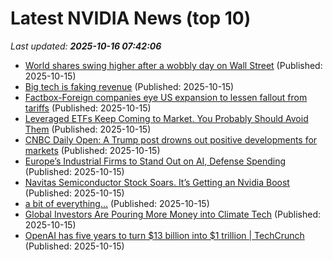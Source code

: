 # Latest NVIDIA News (top 10)
_Last updated: **2025-10-16 07:42:06**_

- [World shares swing higher after a wobbly day on Wall Street](https://abcnews.go.com/Business/wireStory/world-shares-swing-higher-after-wobbly-day-wall-126534474) (Published: 2025-10-15)
- [Big tech is faking revenue](https://www.madshrimps.be/news/big-tech-is-faking-revenue/) (Published: 2025-10-15)
- [Factbox-Foreign companies eye US expansion to lessen fallout from tariffs](https://finance.yahoo.com/news/factbox-foreign-companies-eye-us-072202769.html) (Published: 2025-10-15)
- [Leveraged ETFs Keep Coming to Market. You Probably Should Avoid Them](https://biztoc.com/x/42a6a79963d989d1) (Published: 2025-10-15)
- [CNBC Daily Open: A Trump post drowns out positive developments for markets](https://www.cnbc.com/2025/10/15/cnbc-daily-open-a-trump-post-drowns-out-positive-developments-for-markets.html) (Published: 2025-10-15)
- [Europe’s Industrial Firms to Stand Out on AI, Defense Spending](https://financialpost.com/pmn/business-pmn/europes-industrial-firms-to-stand-out-on-ai-defense-spending) (Published: 2025-10-15)
- [Navitas Semiconductor Stock Soars. It’s Getting an Nvidia Boost](https://biztoc.com/x/38a6b195cf570146) (Published: 2025-10-15)
- [a bit of everything…](https://www.43rumors.com/a-bit-of-everything-2320/) (Published: 2025-10-15)
- [Global Investors Are Pouring More Money into Climate Tech](https://financialpost.com/pmn/business-pmn/global-investors-are-pouring-more-money-into-climate-tech) (Published: 2025-10-15)
- [OpenAI has five years to turn $13 billion into $1 trillion | TechCrunch](https://techcrunch.com/2025/10/14/openai-has-five-years-to-turn-13-billion-into-1-trillion/) (Published: 2025-10-15)
